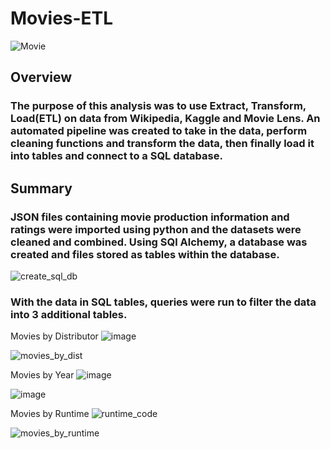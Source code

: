 # Movies-ETL

![Movie](https://user-images.githubusercontent.com/106286533/207647767-5881e3da-7edd-4016-a5a6-1affd2e9cd5d.jpg)

## Overview

### The purpose of this analysis was to use Extract, Transform, Load(ETL) on data from Wikipedia, Kaggle and Movie Lens. An automated pipeline was created to take in the data, perform cleaning functions and transform the data, then finally load it into tables and connect to a SQL database.

## Summary

### JSON files containing movie production information and ratings were imported using python and the datasets were cleaned and combined.  Using SQl Alchemy, a database was created and files stored as tables within the database.

![create_sql_db](https://user-images.githubusercontent.com/106286533/207650575-2c063eb1-2889-452c-852b-a04a9335c005.png)

### With the data in SQL tables, queries were run to filter the data into 3 additional tables.

Movies by Distributor
![image](https://user-images.githubusercontent.com/106286533/207651407-566ac596-6cdc-4fc0-ac53-b906fe0f9181.png)

![movies_by_dist](https://user-images.githubusercontent.com/106286533/207651218-c59e663e-a0c5-4b24-9c60-f1e564d59d36.png)

Movies by Year
![image](https://user-images.githubusercontent.com/106286533/207651594-1b6cb11c-1566-43b8-bffe-01dc73f0386c.png)

![image](https://user-images.githubusercontent.com/106286533/207651751-f74737ab-0088-47fd-8c29-d51168586b1b.png)

Movies by Runtime
![runtime_code](https://user-images.githubusercontent.com/106286533/207651983-15cc543a-38b7-47bd-8614-78bef9a5a2e1.png)

![movies_by_runtime](https://user-images.githubusercontent.com/106286533/207651247-7407a939-a012-40c5-928f-c45cc385d1fb.png)
